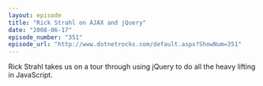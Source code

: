```yaml
---
layout: episode
title: "Rick Strahl on AJAX and jQuery"
date: "2008-06-17"
episode_number: "351"
episode_url: "http://www.dotnetrocks.com/default.aspx?ShowNum=351"
---
```


Rick Strahl takes us on a tour through using jQuery to do all the heavy lifting in JavaScript.
